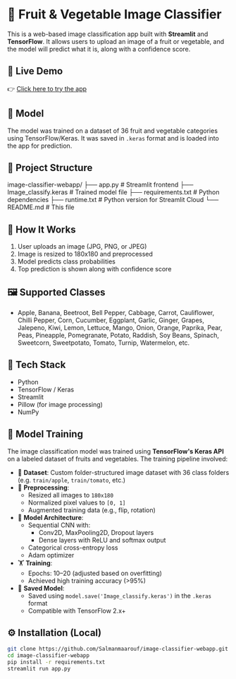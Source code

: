 # 🥗 Fruit & Vegetable Image Classifier

This is a web-based image classification app built with **Streamlit** and **TensorFlow**. It allows users to upload an image of a fruit or vegetable, and the model will predict what it is, along with a confidence score.

## 🚀 Live Demo

👉 [Click here to try the app](https://fruitandvegimageclassification.streamlit.app/)

## 🧠 Model

The model was trained on a dataset of 36 fruit and vegetable categories using TensorFlow/Keras. It was saved in `.keras` format and is loaded into the app for prediction.

## 📁 Project Structure

image-classifier-webapp/
├── app.py # Streamlit frontend
├── Image_classify.keras # Trained model file
├── requirements.txt # Python dependencies
├── runtime.txt # Python version for Streamlit Cloud
└── README.md # This file


## 🧪 How It Works

1. User uploads an image (JPG, PNG, or JPEG)
2. Image is resized to 180x180 and preprocessed
3. Model predicts class probabilities
4. Top prediction is shown along with confidence score

## 🖼 Supported Classes

- Apple, Banana, Beetroot, Bell Pepper, Cabbage, Carrot, Cauliflower, Chilli Pepper, Corn, Cucumber, Eggplant, Garlic, Ginger, Grapes, Jalepeno, Kiwi, Lemon, Lettuce, Mango, Onion, Orange, Paprika, Pear, Peas, Pineapple, Pomegranate, Potato, Raddish, Soy Beans, Spinach, Sweetcorn, Sweetpotato, Tomato, Turnip, Watermelon, etc.

## 🧰 Tech Stack

- Python
- TensorFlow / Keras
- Streamlit
- Pillow (for image processing)
- NumPy

## 🧠 Model Training

The image classification model was trained using **TensorFlow's Keras API** on a labeled dataset of fruits and vegetables. The training pipeline involved:

- 📂 **Dataset**: Custom folder-structured image dataset with 36 class folders (e.g. `train/apple`, `train/tomato`, etc.)
- 🧹 **Preprocessing**:
  - Resized all images to `180x180`
  - Normalized pixel values to `[0, 1]`
  - Augmented training data (e.g., flip, rotation)
- 🧠 **Model Architecture**:
  - Sequential CNN with:
    - Conv2D, MaxPooling2D, Dropout layers
    - Dense layers with ReLU and softmax output
  - Categorical cross-entropy loss
  - Adam optimizer
- 🏋️ **Training**:
  - Epochs: 10–20 (adjusted based on overfitting)
  - Achieved high training accuracy (>95%)
- 💾 **Saved Model**:
  - Saved using `model.save('Image_classify.keras')` in the `.keras` format
  - Compatible with TensorFlow 2.x+

## ⚙️ Installation (Local)

```bash
git clone https://github.com/Salmanmaarouf/image-classifier-webapp.git
cd image-classifier-webapp
pip install -r requirements.txt
streamlit run app.py
